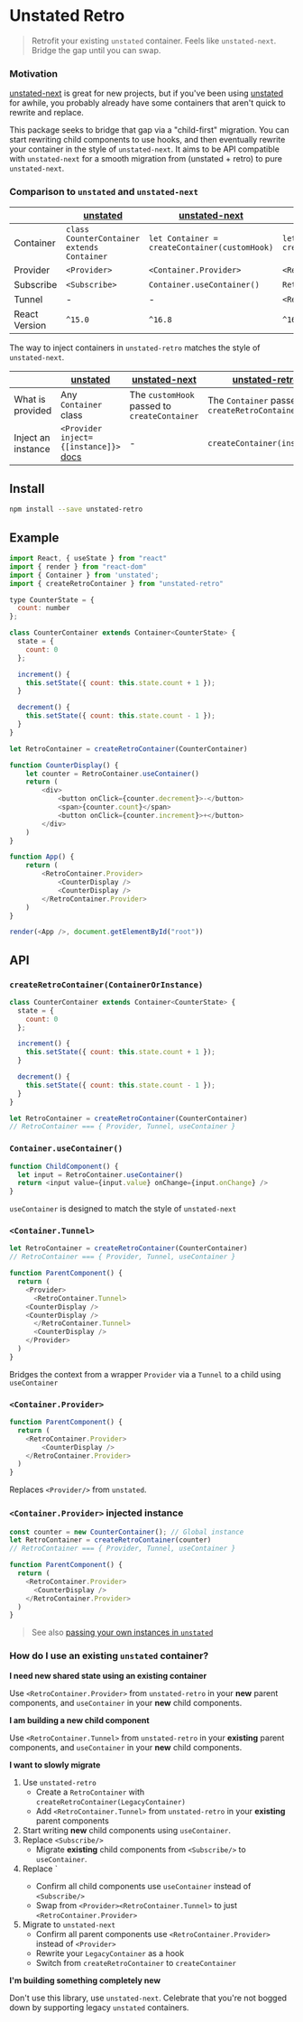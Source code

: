 # Unstated Retro

> Retrofit your existing `unstated` container. Feels like `unstated-next`. Bridge the gap until you can swap.

### Motivation

[unstated-next](https://github.com/jamiebuilds/unstated-next) is great for new projects, but if you've been using [unstated](https://github.com/jamiebuilds/unstated) for awhile, you probably already have some containers that aren't quick to rewrite and replace.

This package seeks to bridge that gap via a "child-first" migration. You can start rewriting child components to use hooks, and then eventually rewrite your container in the style of `unstated-next`. It aims to be API compatible with `unstated-next` for a smooth migration from (unstated + retro) to pure `unstated-next`.


### Comparison to `unstated` and `unstated-next`

|               | [unstated](https://github.com/jamiebuilds/unstated)     | [unstated-next](https://github.com/jamiebuilds/unstated-next)  | [unstated-retro](https://github.com/loganvolkers/unstated-retro)        |
|---------------|--------------|---------------|-----------------------|
| Container | `class CounterContainer extends Container`        | `let Container = createContainer(customHook)`         | `let RetroContainer = createRetroContainer(CounterContainer)`               |
| Provider | `<Provider>` | `<Container.Provider>` | `<RetroContainer.Provider>` |
| Subscribe | `<Subscribe>` | `Container.useContainer()` |  `RetroContainer.useContainer()`  |
| Tunnel | - | - |  `<RetroContainer.Tunnel>`  |
| React Version | `^15.0` | `^16.8` | `^16.8` |

The way to inject containers in `unstated-retro` matches the style of `unstated-next`.

|               | [unstated](https://github.com/jamiebuilds/unstated)     | [unstated-next](https://github.com/jamiebuilds/unstated-next)  | [unstated-retro](https://github.com/loganvolkers/unstated-retro)        |
|---------------|--------------|---------------|-----------------------|
| What is provided |  Any `Container` class | The `customHook` passed to `createContainer` |  The `Container` passed to `createRetroContainer` |
| Inject an instance | `<Provider inject={[instance]}>` [docs](https://github.com/jamiebuilds/unstated#passing-your-own-instances-directly-to-subscribe-to) | - | `createContainer(instance)` |


## Install

```sh
npm install --save unstated-retro
```

## Example

```js
import React, { useState } from "react"
import { render } from "react-dom"
import { Container } from 'unstated';
import { createRetroContainer } from "unstated-retro"

type CounterState = {
  count: number
};

class CounterContainer extends Container<CounterState> {
  state = {
    count: 0
  };

  increment() {
    this.setState({ count: this.state.count + 1 });
  }

  decrement() {
    this.setState({ count: this.state.count - 1 });
  }
}

let RetroContainer = createRetroContainer(CounterContainer)

function CounterDisplay() {
	let counter = RetroContainer.useContainer()
	return (
		<div>
			<button onClick={counter.decrement}>-</button>
			<span>{counter.count}</span>
			<button onClick={counter.increment}>+</button>
		</div>
	)
}

function App() {
	return (
		<RetroContainer.Provider>
			<CounterDisplay />
			<CounterDisplay />
		</RetroContainer.Provider>
	)
}

render(<App />, document.getElementById("root"))
```

## API

### `createRetroContainer(ContainerOrInstance)`

```js
class CounterContainer extends Container<CounterState> {
  state = {
    count: 0
  };

  increment() {
    this.setState({ count: this.state.count + 1 });
  }

  decrement() {
    this.setState({ count: this.state.count - 1 });
  }
}

let RetroContainer = createRetroContainer(CounterContainer)
// RetroContainer === { Provider, Tunnel, useContainer }
```

### `Container.useContainer()`

```js
function ChildComponent() {
  let input = RetroContainer.useContainer()
  return <input value={input.value} onChange={input.onChange} />
}
```

`useContainer` is designed to match the style of `unstated-next`

### `<Container.Tunnel>`

```js
let RetroContainer = createRetroContainer(CounterContainer)
// RetroContainer === { Provider, Tunnel, useContainer }

function ParentComponent() {
  return (
    <Provider>
      <RetroContainer.Tunnel>
	<CounterDisplay />
	<CounterDisplay />
      </RetroContainer.Tunnel>
      <CounterDisplay />
    </Provider>
  )
}
```

Bridges the context from a wrapper `Provider` via a `Tunnel` to a child using `useContainer`

### `<Container.Provider>`

```js
function ParentComponent() {
  return (
    <RetroContainer.Provider>
      	<CounterDisplay />
    </RetroContainer.Provider>
  )
}
```

Replaces `<Provider/>` from `unstated`.


### `<Container.Provider>` injected instance

```js
const counter = new CounterContainer(); // Global instance
let RetroContainer = createRetroContainer(counter)
// RetroContainer === { Provider, Tunnel, useContainer }

function ParentComponent() {
  return (
    <RetroContainer.Provider>
      <CounterDisplay />
    </RetroContainer.Provider>
  )
}
```
> See also [passing your own instances in `unstated`](https://github.com/jamiebuilds/unstated#passing-your-own-instances-directly-to-subscribe-to)



### How do I use an existing `unstated` container?

**I need new shared state using an existing container**

Use `<RetroContainer.Provider>` from `unstated-retro` in your **new** parent components, and `useContainer` in your **new** child components.

**I am building a new child component**

Use `<RetroContainer.Tunnel>` from `unstated-retro` in your **existing** parent components, and `useContainer` in your **new** child components.

**I want to slowly migrate**

 1. Use `unstated-retro`
     - Create a `RetroContainer` with `createRetroContainer(LegacyContainer)`
     - Add `<RetroContainer.Tunnel>` from `unstated-retro` in your **existing** parent components
 2. Start writing **new** child components using `useContainer`.
 3. Replace `<Subscribe/>`
     - Migrate **existing** child components from `<Subscribe/>` to `useContainer`.
 4. Replace `<Provider/>
     - Confirm all child components use `useContainer` instead of `<Subscribe/>`
     - Swap from `<Provider><RetroContainer.Tunnel>` to just `<RetroContainer.Provider>`
 5. Migrate to `unstated-next`
     - Confirm all parent components use `<RetroContainer.Provider>` instead of `<Provider>`
     - Rewrite your `LegacyContainer` as a hook
     - Switch from `createRetroContainer` to `createContainer`

**I'm building something completely new**

Don't use this library, use `unstated-next`. Celebrate that you're not bogged down by supporting legacy `unstated` containers.
